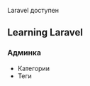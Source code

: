 
Laravel доступен

## Learning Laravel

<h3>Админка</h3>
<ul>
    <li>Категории</li>
    <li>Теги</li>
</ul>
